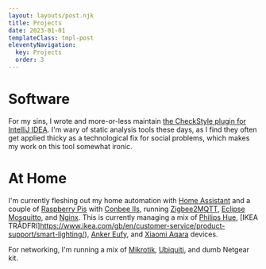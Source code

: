 ```yaml
---
layout: layouts/post.njk
title: Projects
date: 2023-01-01
templateClass: tmpl-post
eleventyNavigation:
  key: Projects
  order: 3
---
```


# Software

For my sins, I wrote and more-or-less maintain [the CheckStyle plugin for IntelliJ IDEA](https://github.com/jshiell/checkstyle-idea/). I'm wary of static analysis tools these days, as I find they often get applied thicky as a technological fix for social problems, which makes my work on this tool somewhat ironic.

# At Home

I'm currently fleshing out my home automation with [Home Assistant](https://www.home-assistant.io/) and a couple of [Raspberry Pis](https://www.raspberrypi.com/) with [Conbee IIs](https://www.phoscon.de/en/conbee2), running [Zigbee2MQTT](https://www.zigbee2mqtt.io/), [Eclipse Mosquitto](https://mosquitto.org/), and [Nginx](https://www.nginx.com/). This is currently managing a mix of [Philips Hue](https://www.philips-hue.com/en-gb), [IKEA TRÅDFRI]https://www.ikea.com/gb/en/customer-service/product-support/smart-lighting/), [Anker Eufy](https://uk.eufy.com/), and [Xiaomi Aqara](https://www.aqara.com/en/home.html) devices. 

For networking, I'm running a mix of [Mikrotik](https://mikrotik.com/), [Ubiquiti](https://eu.store.ui.com/), and dumb Netgear kit.
